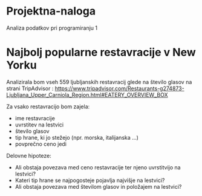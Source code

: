 # Projektna-naloga
Analiza podatkov pri programiranju 1

Najbolj popularne restavracije v New Yorku
==============================================

Analizirala bom vseh 559 ljubljanskih restavracij glede na število glasov na strani
TripAdvisor : https://www.tripadvisor.com/Restaurants-g274873-Ljubljana_Upper_Carniola_Region.html#EATERY_OVERVIEW_BOX

Za vsako restavracijo bom zajela:
* ime restavracije
* uvrstitev na lestvici
* število glasov
* tip hrane, ki jo stežejo (npr. morska, italijanska ...)
* povprečno ceno jedi

Delovne hipoteze:
* Ali obstaja povezava med ceno restavracije ter njeno uvrstitvijo na lestvici?
* Kateri tip hrane se najpogosteje pojavlja najvišje na lestvici?
* Ali obstaja povezava med številom glasov in položajem na lestvici?
